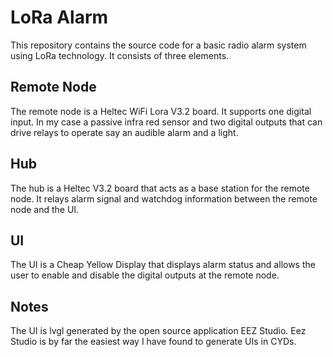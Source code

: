 # LoRa Alarm
This repository contains the source code for a basic radio alarm system using LoRa technology.  It consists of three elements.

## Remote Node
The remote node is a Heltec WiFi Lora V3.2 board.  It supports one digital input. In my case a passive infra red sensor and two digital outputs that can drive relays to operate say an audible alarm and a light.

## Hub
The hub is a Heltec V3.2 board that acts as a base station for the remote node.  It relays alarm signal and watchdog information between the remote node and the UI.

## UI
The UI is a Cheap Yellow Display that displays alarm status and allows the user to enable and disable the digital outputs at the remote node.

## Notes 
The UI is lvgl generated by the open source application EEZ Studio.  Eez Studio is by far the easiest way I have found to generate UIs in CYDs.
